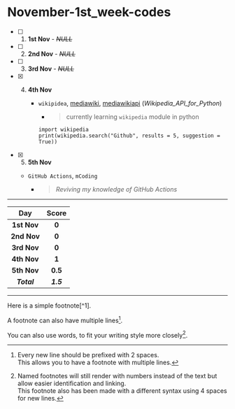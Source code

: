 # November-1st_week-codes

- [ ] 1. **1st Nov** - ~~_NULL_~~
- [ ] 2. **2nd Nov** - ~~_NULL_~~
- [ ] 3. **3rd Nov** - ~~_NULL_~~
- [x] 4. **4th Nov** 

     - `wikipidea`, [mediawiki](https://github.com/barrust/mediawiki), [mediawikiapi](https://github.com/TheBugYouCantFix/wiki-reddit-bot/blob/main/requirements.txt) (_Wikipedia_API_for_Python_)
     
        - > currently learning `wikipedia` module in python
        ```
        import wikipedia
        print(wikipedia.search("Github", results = 5, suggestion = True))
        ```
 - [x] 5. **5th Nov**
     - `GitHub Actions`, `mCoding`
     
          - > _Reviving my knowledge of GitHub Actions_
        
 
 
 <hr>
<div align="center">

Day      | Score
:--------------:|:----------------:
**1st Nov** | **0**
**2nd Nov** | **0**
**3rd Nov** | **0**
**4th Nov** | **1**
**5th Nov** | **0.5**
***Total***     | ***1.5***
     
</div>
<hr>
<!--Below part needs to be edited-->
Here is a simple footnote[^1].

A footnote can also have multiple lines[^2].  

You can also use words, to fit your writing style more closely[^note].

[^1]: My reference.
[^2]: Every new line should be prefixed with 2 spaces.  
  This allows you to have a footnote with multiple lines.
[^note]:
    Named footnotes will still render with numbers instead of the text but allow easier identification and linking.  
    This footnote also has been made with a different syntax using 4 spaces for new lines.
